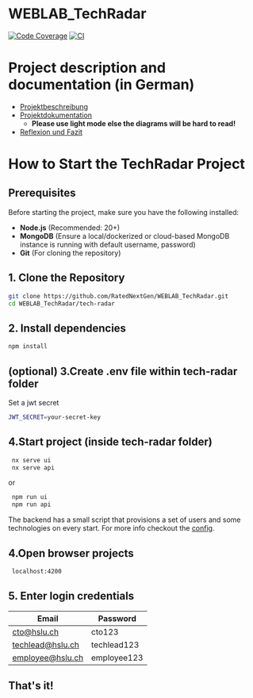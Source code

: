 # WEBLAB_TechRadar

[![Code Coverage](https://codecov.io/gh/RatedNextGen/WEBLAB_TechRadar/branch/main/graph/badge.svg)](https://codecov.io/gh/RatedNextGen/WEBLAB_TechRadar)
[![CI](https://github.com/ratednextgen/WEBLAB_TechRadar/actions/workflows/ci.yml/badge.svg)](https://codecov.io/gh/RatedNextGen/WEBLAB_TechRadar)

# Project description and documentation (in German)

- [Projektbeschreibung](docs/project_description.md)
- [Projektdokumentation](docs/arc42/project_documentation.md) 
  - **Please use light mode else the diagrams will be hard to read!** 
- [Reflexion und Fazit](docs/reflection_fazit.md)

# How to Start the TechRadar Project

## Prerequisites

Before starting the project, make sure you have the following installed:

- **Node.js** (Recommended: 20+)
- **MongoDB** (Ensure a local/dockerized or cloud-based MongoDB instance is running with default username, password)
- **Git** (For cloning the repository)

## 1. Clone the Repository

```sh
git clone https://github.com/RatedNextGen/WEBLAB_TechRadar.git
cd WEBLAB_TechRadar/tech-radar
```

## 2. Install dependencies

```sh
npm install
```

## (optional) 3.Create .env file within tech-radar folder

Set a jwt secret

```sh
JWT_SECRET=your-secret-key
```

## 4.Start project (inside tech-radar folder)
```sh
 nx serve ui
 nx serve api
``` 
or 
```sh
 npm run ui
 npm run api
``` 
The backend has a small script that provisions a set of users and some technologies on every start.
For more info checkout the [config](tech-radar/apps/api/src/config/database.ts).

## 4.Open browser projects

```sh
 localhost:4200
```

## 5. Enter login credentials

| Email            | Password    |
|------------------|-------------|
| cto@hslu.ch      | cto123      |
| techlead@hslu.ch | techlead123 |
| employee@hslu.ch | employee123 |

## That's it!